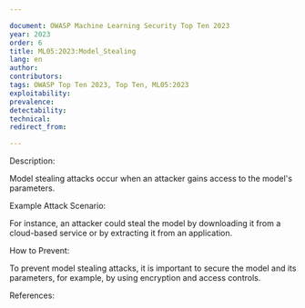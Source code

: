 ```yaml
---

document: OWASP Machine Learning Security Top Ten 2023
year: 2023
order: 6
title: ML05:2023:Model_Stealing
lang: en
author:
contributors:
tags: OWASP Top Ten 2023, Top Ten, ML05:2023
exploitability:
prevalence:
detectability:
technical:
redirect_from:

---
```



Description:

Model stealing attacks occur when an attacker gains access to the
model\'s parameters.

Example Attack Scenario:

For instance, an attacker could steal the model by downloading it from a
cloud-based service or by extracting it from an application.

How to Prevent:

To prevent model stealing attacks, it is important to secure the model
and its parameters, for example, by using encryption and access
controls.

References:
